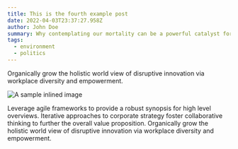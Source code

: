 ```yaml
---
title: This is the fourth example post
date: 2022-04-03T23:37:27.958Z
author: John Doe
summary: Why contemplating our mortality can be a powerful catalyst for change
tags:
  - environment
  - politics
---
```

Organically grow the holistic world view of disruptive innovation via workplace diversity and empowerment.

![A sample inlined image](https://source.unsplash.com/random/600x400)

Leverage agile frameworks to provide a robust synopsis for high level overviews. Iterative approaches to corporate strategy foster collaborative thinking to further the overall value proposition. Organically grow the holistic world view of disruptive innovation via workplace diversity and empowerment.
